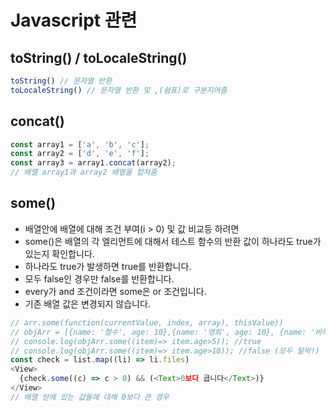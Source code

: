 # Javascript 관련
## toString() / toLocaleString()

```js
toString() // 문자열 반환
toLocaleString() // 문자열 반환 및 ,(쉼표)로 구분지어줌
```

## concat()

```js
const array1 = ['a', 'b', 'c'];
const array2 = ['d', 'e', 'f'];
const array3 = array1.concat(array2);
// 배열 array1과 array2 배열을 합쳐줌
```

## some()

- 배열안에 배열에 대해 조건 부여(i > 0) 및 값 비교등 하려면
- some()은 배열의 각 엘리먼트에 대해서 테스트 함수의 반환 값이 하나라도 true가 있는지 확인합니다.
- 하나라도 true가 발생하면 true를 반환합니다.
- 모두 false인 경우만 false를 반환합니다.
- every가 and 조건이라면 some은 or 조건입니다.
- 기존 배열 값은 변경되지 않습니다.

```js
// arr.some(function(currentValue, index, array), thisValue))
// objArr = [{name: '철수', age: 10},{name: '영희', age: 10}, {name: '바둑이', age: 2}]
// console.log(objArr.some((item)=> item.age>5)); //true
// console.log(objArr.some((item)=> item.age>10)); //false (모두 탈락!)
const check = list.map((li) => li.files)
<View>
  {check.some((c) => c > 0) && (<Text>0보다 큽니다</Text>)} 
</View>
// 배열 안에 있는 값들에 대해 0보다 큰 경우
```
